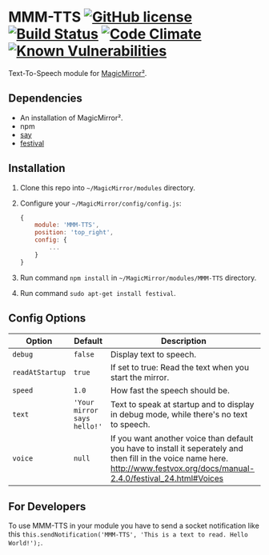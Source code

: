 # MMM-TTS [![GitHub license](https://img.shields.io/badge/license-MIT-blue.svg?style=flat)](https://raw.githubusercontent.com/fewieden/MMM-TTS/master/LICENSE) [![Build Status](https://travis-ci.org/fewieden/MMM-TTS.svg?branch=master)](https://travis-ci.org/fewieden/MMM-TTS) [![Code Climate](https://codeclimate.com/github/fewieden/MMM-TTS/badges/gpa.svg?style=flat)](https://codeclimate.com/github/fewieden/MMM-TTS) [![Known Vulnerabilities](https://snyk.io/test/github/fewieden/mmm-tts/badge.svg)](https://snyk.io/test/github/fewieden/mmm-tts)

Text-To-Speech module for [MagicMirror²](https://github.com/MichMich/MagicMirror).

## Dependencies

* An installation of MagicMirror².
* npm
* [say](https://www.npmjs.com/package/say)
* [festival](http://www.cstr.ed.ac.uk/projects/festival/)

## Installation

1. Clone this repo into `~/MagicMirror/modules` directory.
1. Configure your `~/MagicMirror/config/config.js`:

    ```js
    {
        module: 'MMM-TTS',
        position: 'top_right',
        config: {
            ...
        }
    }
    ```

1. Run command `npm install` in `~/MagicMirror/modules/MMM-TTS` directory.
1. Run command `sudo apt-get install festival`.

## Config Options

| **Option**      | **Default** | **Description** |
| --------------- | ----------- | --------------- |
| `debug`         | `false`     | Display text to speech. |
| `readAtStartup` | `true`      | If set to true: Read the text when you start the mirror. |
| `speed`         | `1.0`       | How fast the speech should be. |
| `text`          | `'Your mirror says hello!'` | Text to speak at startup and to display in debug mode, while there's no text to speech. |
| `voice`         | `null`      | If you want another voice than default you have to install it seperately and then fill in the voice name here. <http://www.festvox.org/docs/manual-2.4.0/festival_24.html#Voices> |

## For Developers

To use MMM-TTS in your module you have to send a socket notification like this `this.sendNotification('MMM-TTS', 'This is a text to read. Hello World!');`.
